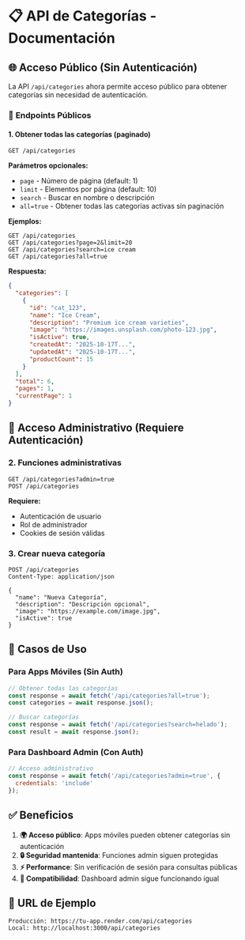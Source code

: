 # 📋 API de Categorías - Documentación

## 🌐 Acceso Público (Sin Autenticación)

La API `/api/categories` ahora permite acceso público para obtener categorías sin necesidad de autenticación.

### 📡 **Endpoints Públicos**

#### **1. Obtener todas las categorías (paginado)**
```http
GET /api/categories
```

**Parámetros opcionales:**
- `page` - Número de página (default: 1)
- `limit` - Elementos por página (default: 10) 
- `search` - Buscar en nombre o descripción
- `all=true` - Obtener todas las categorías activas sin paginación

**Ejemplos:**
```http
GET /api/categories
GET /api/categories?page=2&limit=20
GET /api/categories?search=ice cream
GET /api/categories?all=true
```

**Respuesta:**
```json
{
  "categories": [
    {
      "id": "cat_123",
      "name": "Ice Cream",
      "description": "Premium ice cream varieties",
      "image": "https://images.unsplash.com/photo-123.jpg",
      "isActive": true,
      "createdAt": "2025-10-17T...",
      "updatedAt": "2025-10-17T...",
      "productCount": 15
    }
  ],
  "total": 6,
  "pages": 1,
  "currentPage": 1
}
```

## 🔐 Acceso Administrativo (Requiere Autenticación)

### **2. Funciones administrativas**
```http
GET /api/categories?admin=true
POST /api/categories
```

**Requiere:**
- Autenticación de usuario
- Rol de administrador
- Cookies de sesión válidas

### **3. Crear nueva categoría**
```http
POST /api/categories
Content-Type: application/json

{
  "name": "Nueva Categoría",
  "description": "Descripción opcional",
  "image": "https://example.com/image.jpg",
  "isActive": true
}
```

## 🎯 **Casos de Uso**

### **Para Apps Móviles (Sin Auth)**
```javascript
// Obtener todas las categorías
const response = await fetch('/api/categories?all=true');
const categories = await response.json();

// Buscar categorías
const response = await fetch('/api/categories?search=helado');
const result = await response.json();
```

### **Para Dashboard Admin (Con Auth)**
```javascript
// Acceso administrativo
const response = await fetch('/api/categories?admin=true', {
  credentials: 'include'
});
```

## ✅ **Beneficios**

1. **🌍 Acceso público**: Apps móviles pueden obtener categorías sin autenticación
2. **🔒 Seguridad mantenida**: Funciones admin siguen protegidas
3. **⚡ Performance**: Sin verificación de sesión para consultas públicas
4. **🔄 Compatibilidad**: Dashboard admin sigue funcionando igual

## 📱 **URL de Ejemplo**

```
Producción: https://tu-app.render.com/api/categories
Local: http://localhost:3000/api/categories
```